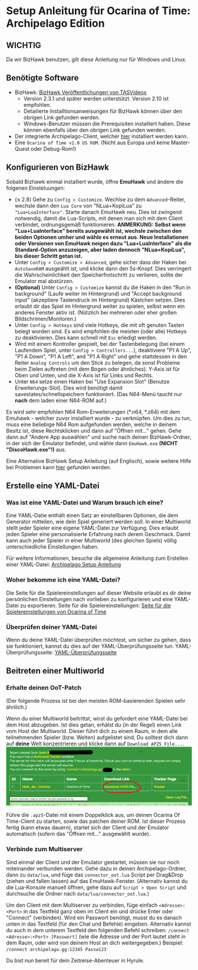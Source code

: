 # Setup Anleitung für Ocarina of Time: Archipelago Edition

## WICHTIG

Da wir BizHawk benutzen, gilt diese Anleitung nur für Windows und Linux.

## Benötigte Software

- BizHawk: [BizHawk Veröffentlichungen von TASVideos](https://tasvideos.org/BizHawk/ReleaseHistory)
  - Version 2.3.1 und später werden unterstützt. Version 2.10 ist empfohlen.
  - Detailierte Installtionsanweisungen für BizHawk können über den obrigen Link gefunden werden.
  - Windows-Benutzer müssen die Prerequisiten installiert haben. Diese können ebenfalls über
    den obrigen Link gefunden werden.
- Der integrierte Archipelago-Client, welcher [hier](https://github.com/ArchipelagoMW/Archipelago/releases) installiert
  werden kann.
- Eine `Ocarina of Time v1.0 US ROM`. (Nicht aus Europa und keine Master-Quest oder Debug-Rom!)

## Konfigurieren von BizHawk

Sobald Bizhawk einmal installiert wurde, öffne **EmuHawk** und ändere die folgenen Einsteluungen:

- (≤ 2.8) Gehe zu `Config > Customize`. Wechlse zu dem `Advanced`-Reiter, wechsle dann den `Lua Core` von "NLua+KopiLua" zu
  `"Lua+LuaInterface"`. Starte danach EmuHawk neu. Dies ist zwingend notwendig, damit die Lua-Scripts, mit denen man sich mit dem Client verbindet, ordnungsgemäß funktionieren.
  **ANMERKUNG: Selbst wenn "Lua+LuaInterface" bereits ausgewählt ist, wechsle zwischen den beiden Optionen umher und**
  **wähle es erneut aus. Neue Installationen oder Versionen von EmuHawk neigen dazu "Lua+LuaInterface" als die**
  **Standard-Option anzuzeigen, aber laden dennoch "NLua+KopiLua", bis dieser Schritt getan ist.**
- Unter `Config > Customize > Advanced`, gehe sicher dass der Haken bei `AutoSaveRAM` ausgeählt ist, und klicke dann
  den 5s-Knopf. Dies verringert die Wahrscheinlichkeit den Speicherfrotschritt zu verlieren, sollte der Emulator mal
  abstürzen.
- **(Optional)** Unter `Config > Customize` kannst du die Haken in den "Run in background"
  (Laufe weiter im Hintergrund) und "Accept background input" (akzeptiere Tastendruck im Hintergrund) Kästchen setzen.
  Dies erlaubt dir das Spiel im Hintergrund weiter zu spielen, selbst wenn ein anderes Fenster aktiv ist. (Nützlich bei
  mehreren oder eher großen Bildschrimen/Monitoren.)
- Unter `Config > Hotkeys` sind viele Hotkeys, die mit oft genuten Tasten belegt worden sind. Es wird empfohlen die
  meisten (oder alle) Hotkeys zu deaktivieren. Dies kann schnell mit `Esc` erledigt werden.
- Wird mit einem Kontroller gespielt, bei der Tastenbelegung (bei einem Laufendem Spiel, unter
  `Config > Controllers...`), deaktiviere "P1 A Up", "P1 A Down", "P1 A Left", and "P1 A Right" und gehe stattdessen in
  den Reiter `Analog Controls` um den Stick zu belegen, da sonst Probleme beim Zielen auftreten (mit dem Bogen oder
  ähnliches). Y-Axis ist für Oben und Unten, und die X-Axis ist für Links und Rechts.
- Unter `N64` setze einen Haken bei "Use Expansion Slot" (Benutze Erweiterungs-Slot). Dies wird benötigt damit
  savestates/schnellspeichern funktioniert. (Das N64-Menü taucht nur **nach** dem laden einer N64-ROM auf.)

Es wird sehr empfohlen N64 Rom-Erweiterungen (\*.n64, \*.z64) mit dem Emuhawk - welcher zuvor installiert wurde - zu
verknüpfen.
Um dies zu tun, muss eine beliebige N64 Rom aufgefunden werden, welche in deinem Besitz ist, diese Rechtsklicken und
dann auf "Öffnen mit..." gehen. Gehe dann auf "Andere App auswählen" und suche nach deinen BizHawk-Ordner, in der
sich der Emulator befindet, und wähle dann `EmuHawk.exe` **(NICHT "DiscoHawk.exe"!)** aus.

Eine Alternative BizHawk Setup Anleitung (auf Englisch), sowie weitere Hilfe bei Problemen kann
[hier](https://wiki.ootrandomizer.com/index.php?title=Bizhawk) gefunden werden.

## Erstelle eine YAML-Datei

### Was ist eine YAML-Datei und Warum brauch ich eine?

Eine YAML-Datie enthält einen Satz an einstellbaren Optionen, die dem Generator mitteilen, wie
dein Spiel generiert werden soll. In einer Multiworld stellt jeder Spieler eine eigene YAML-Datei zur Verfügung. Dies
erlaubt jeden Spieler eine personalisierte Erfahrung nach derem Geschmack. Damit kann auch jeder Spieler in einer
Multiworld (des gleichen Spiels) völlig unterschiedliche Einstellungen haben.

Für weitere Informationen, besuche die allgemeine Anleitung zum Erstellen einer
YAML-Datei: [Archipelago Setup Anleitung](/tutorial/Archipelago/setup/en)

### Woher bekomme ich eine YAML-Datei?

Die Seite für die Spielereinstellungen auf dieser Website erlaubt es dir deine persönlichen Einstellungen nach
vorlieben zu konfigurieren und eine YAML-Datei zu exportieren.
Seite für die Spielereinstellungen:
[Seite für die Spielereinstellungen von Ocarina of Time](/games/Ocarina%20of%20Time/player-options)

### Überprüfen deiner YAML-Datei

Wenn du deine YAML-Datei überprüfen möchtest, um sicher zu gehen, dass sie funktioniert, kannst du dies auf der
YAML-Überprüfungsseite tun.
YAML-Überprüfungsseite: [YAML-Überprüfungsseite](/check)

## Beitreten einer Multiworld

### Erhalte deinen OoT-Patch

(Der folgende Prozess ist bei den meisten ROM-basierenden Spielen sehr ähnlich.)

Wenn du einer Multiworld beitrittst, wirst du gefordert eine YAML-Datei bei dem Host abzugeben. Ist dies getan,
erhälst du (in der Regel) einen Link vom Host der Multiworld. Dieser führt dich zu einem Raum, in dem alle
teilnehmenden Spieler (bzw. Welten) aufgelistet sind. Du solltest dich dann auf **deine** Welt konzentrieren
und klicke dann auf `Download APZ5 File...`.
![Screenshot of a Multiworld Room with an Ocarina of Time Player](MultiWorld-Room_oot.png)

Führe die `.apz5`-Datei mit einem Doppelklick aus, um deinen Ocarina Of Time-Client zu starten, sowie das patchen
deiner ROM. Ist dieser Prozess fertig (kann etwas dauern), startet sich der Client und der Emulator automatisch
(sofern das "Öffnen mit..." ausgewählt wurde).

### Verbinde zum Multiserver

Sind einmal der Client und der Emulator gestartet, müssen sie nur noch miteinander verbunden werden. Gehe dazu in
deinen Archipelago-Ordner, dann zu `data/lua`, und füge das `connector_oot.lua` Script per Drag&Drop (ziehen und
fallen lassen) auf das EmuHawk-Fenster. (Alternativ kannst du die Lua-Konsole manuell öffnen, gehe dazu auf
`Script > Open Script` und durchsuche die Ordner nach `data/lua/connector_oot.lua`.)

Um den Client mit dem Multiserver zu verbinden, füge einfach `<Adresse>:<Port>` in das Textfeld ganz oben im
Client ein und drücke Enter oder "Connect" (verbinden). Wird ein Passwort benötigt, musst du es danach unten in das
Textfeld (für den Chat und Befehle) eingeben.
Alternativ kannst du auch in dem unterem Textfeld den folgenden Befehl schreiben:
`/connect <Adresse>:<Port> [Passwort]` (wie die Adresse und der Port lautet steht in dem Raum, oder wird von deinem
Host an dich weitergegeben.)
Beispiel: `/connect archipelago.gg:12345 Passw123`

Du bist nun bereit für dein Zeitreise-Abenteuer in Hyrule.
